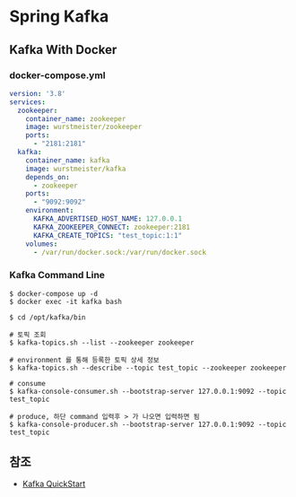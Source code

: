 # Spring Kafka

## Kafka With Docker

### docker-compose.yml

```yaml
version: '3.8'
services:
  zookeeper:
    container_name: zookeeper
    image: wurstmeister/zookeeper
    ports:
      - "2181:2181"
  kafka:
    container_name: kafka
    image: wurstmeister/kafka
    depends_on:
      - zookeeper
    ports:
      - "9092:9092"
    environment:
      KAFKA_ADVERTISED_HOST_NAME: 127.0.0.1
      KAFKA_ZOOKEEPER_CONNECT: zookeeper:2181
      KAFKA_CREATE_TOPICS: "test_topic:1:1"
    volumes:
      - /var/run/docker.sock:/var/run/docker.sock
```

### Kafka Command Line

```shell
$ docker-compose up -d
$ docker exec -it kafka bash

$ cd /opt/kafka/bin

# 토픽 조회
$ kafka-topics.sh --list --zookeeper zookeeper

# environment 를 통해 등록한 토픽 상세 정보
$ kafka-topics.sh --describe --topic test_topic --zookeeper zookeeper

# consume
$ kafka-console-consumer.sh --bootstrap-server 127.0.0.1:9092 --topic test_topic

# produce, 하단 command 입력후 > 가 나오면 입력하면 됨
$ kafka-console-producer.sh --bootstrap-server 127.0.0.1:9092 --topic test_topic
```

## 참조

- [Kafka QuickStart](https://kafka.apache.org/quickstart)
